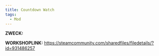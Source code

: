 ```yaml
---
title: Countdown Watch
tags:
  - Mod
---
```

**ZWECK:** 

**WORKSHOPLINK:** https://steamcommunity.com/sharedfiles/filedetails/?id=931486257
 <script src="https://www.steamwidgets.net/api/resource/query?type=js&module=workshop&version=v1"></script>
<steam-workshop itemid="931486257"></steam-workshop>